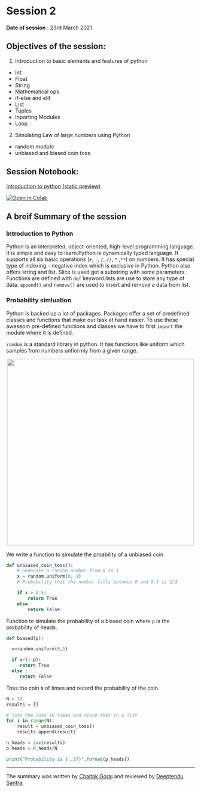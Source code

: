 # Session 2

**Date of session** : 23rd March 2021

## Objectives of the session:

1. Introduction to basic elements and features of python

- Int
- Float
- String
- Mathematical ops
- if-else and elif
- List
- Tuples
- Inporting Modules
- Loop

2. Simulating Law of large numbers using Python

- random module
- unbiased and biased coin toss


## Session Notebook:

[Introduction to python (static preview)](https://nbviewer.jupyter.org/github/S4DS-IEM/Study-Group/blob/main/Study_Session_2/notebooks/Introduction_to_Python.ipynb)

[![Open In Colab](https://colab.research.google.com/assets/colab-badge.svg)](https://colab.research.google.com/github/S4DS-IEM/Study-Group/blob/main/Study_Session_2/notebooks/Introduction_to_Python.ipynb)

## A breif Summary of the session

### Introduction to Python

Python is an interpreted, object-oriented, high-level programming language. It is simple and easy to learn.Python is dynamically typed language. It supports all six basic operations (`+`, `-`, `/`, `//`, `*` ,`**`) on numbers. It has special type of indexing - negative index which is exclusive in Python. Python also offers string and list. Slice is used get a substring with some parameters. Functions are defined with `def` keyword.lists are use to store any type of data. `append()` and `remove()` are used to insert and remove a data from list.

### Probability simluation

Python is backed up a lot of packages. Packages offer a set of predefined classes and functions that make our task at hand easier. To use these  aweseom pre-defined functions and classes we have to first `import` the module where it is defined.

`random` is a standard library in python. It has functions like uniform which samples from numbers unfiormly from a given range.

<p align="center">
<img src="https://user-images.githubusercontent.com/55111154/119544982-e68f2780-bdaf-11eb-8044-f67acf5c3ccb.png" width=500 >
</p>

We write a function to simulate the proability of a unbiased coin

```Python
def unbiased_coin_toss():
    # Generate a random number from 0 to 1
    x = random.uniform(0, 1)
    # Probability that the number falls between 0 and 0.5 is 1/2

    if x > 0.5:
        return True
    else:
        return False
```
Function to simulate the probability of a biased coin where `p` is the probability of heads.

```python
def biased(p):

  x=random.uniform(0,1)

  if x>(1-p):
     return True
  else :
     return False
```

Toss the coin `N` of times and record the probability of the coin.

```python
N = 10
results = []

# Toss the coin 10 times and store that in a list
for i in range(N):
    result = unbiased_coin_toss()
    results.append(result)

n_heads = sum(results)
p_heads = n_heads/N

print("Probability is {:.2f}".format(p_heads))
```
----
The summary was written by [Chaitak Gorai](https://github.com/chaitak-gorai) and reviewed by [Deeptendu Santra](https://github.com/Dsantra92).


